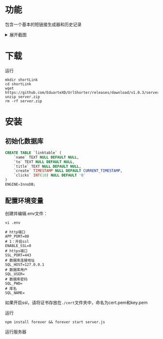 # 功能
包含一个基本的短链接生成器和历史记录
<details>
	<summary>展开截图</summary>
	<img src="https://user-images.githubusercontent.com/54500106/162447587-c3fc5fee-711b-48db-b0d5-6a339c804e83.png" />
	<img src="https://user-images.githubusercontent.com/54500106/162447639-fdd7d3a3-a791-4de5-b18d-ea4a45b1c819.png" />
	<img src="https://user-images.githubusercontent.com/54500106/162447706-802deab5-955b-4bdb-9c51-5a449353d363.png" />
</details>

# 下载
运行
```shell
mkdir shortLink
cd shortLink
wget https://github.com/EduarteXD/UrlShorter/releases/download/v1.0.3/server.zip
unzip server.zip
rm -rf server.zip
```
# 安装
## 初始化数据库
```sql
CREATE TABLE `linktable` (
	`name` TEXT NULL DEFAULT NULL,
	`to` TEXT NULL DEFAULT NULL,
	`title` TEXT NULL DEFAULT NULL,
	`create` TIMESTAMP NULL DEFAULT CURRENT_TIMESTAMP,
	`clicks` INT(10) NULL DEFAULT '0'
)
ENGINE=InnoDB;
```
## 配置环境变量
创建并编辑.env文件：
```
vi .env
```
```
# http端口
APP_PORT=80
# 1：开启ssl
ENABLE_SSL=0
# https端口
SSL_PORT=443
# 数据库连接地址
SQL_HOST=127.0.0.1
# 数据库用户
SQL_USER=
# 数据库密码
SQL_PWD=
# 库名
SQL_NAME=
```
如果开启ssl，请将证书存放在```./cert```文件夹中，命名为cert.pem和key.pem

运行
```
npm install forever && forever start server.js
```
运行服务器
